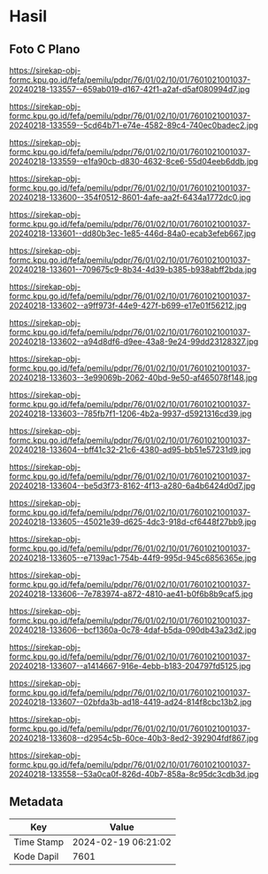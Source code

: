 # Hasil

## Foto C Plano

https://sirekap-obj-formc.kpu.go.id/fefa/pemilu/pdpr/76/01/02/10/01/7601021001037-20240218-133557--659ab019-d167-42f1-a2af-d5af080994d7.jpg

https://sirekap-obj-formc.kpu.go.id/fefa/pemilu/pdpr/76/01/02/10/01/7601021001037-20240218-133559--5cd64b71-e74e-4582-89c4-740ec0badec2.jpg

https://sirekap-obj-formc.kpu.go.id/fefa/pemilu/pdpr/76/01/02/10/01/7601021001037-20240218-133559--e1fa90cb-d830-4632-8ce6-55d04eeb6ddb.jpg

https://sirekap-obj-formc.kpu.go.id/fefa/pemilu/pdpr/76/01/02/10/01/7601021001037-20240218-133600--354f0512-8601-4afe-aa2f-6434a1772dc0.jpg

https://sirekap-obj-formc.kpu.go.id/fefa/pemilu/pdpr/76/01/02/10/01/7601021001037-20240218-133601--dd80b3ec-1e85-446d-84a0-ecab3efeb667.jpg

https://sirekap-obj-formc.kpu.go.id/fefa/pemilu/pdpr/76/01/02/10/01/7601021001037-20240218-133601--709675c9-8b34-4d39-b385-b938abff2bda.jpg

https://sirekap-obj-formc.kpu.go.id/fefa/pemilu/pdpr/76/01/02/10/01/7601021001037-20240218-133602--a9ff973f-44e9-427f-b699-e17e01f56212.jpg

https://sirekap-obj-formc.kpu.go.id/fefa/pemilu/pdpr/76/01/02/10/01/7601021001037-20240218-133602--a94d8df6-d9ee-43a8-9e24-99dd23128327.jpg

https://sirekap-obj-formc.kpu.go.id/fefa/pemilu/pdpr/76/01/02/10/01/7601021001037-20240218-133603--3e99069b-2062-40bd-9e50-af465078f148.jpg

https://sirekap-obj-formc.kpu.go.id/fefa/pemilu/pdpr/76/01/02/10/01/7601021001037-20240218-133603--785fb7f1-1206-4b2a-9937-d5921316cd39.jpg

https://sirekap-obj-formc.kpu.go.id/fefa/pemilu/pdpr/76/01/02/10/01/7601021001037-20240218-133604--bff41c32-21c6-4380-ad95-bb51e57231d9.jpg

https://sirekap-obj-formc.kpu.go.id/fefa/pemilu/pdpr/76/01/02/10/01/7601021001037-20240218-133604--be5d3f73-8162-4f13-a280-6a4b6424d0d7.jpg

https://sirekap-obj-formc.kpu.go.id/fefa/pemilu/pdpr/76/01/02/10/01/7601021001037-20240218-133605--45021e39-d625-4dc3-918d-cf6448f27bb9.jpg

https://sirekap-obj-formc.kpu.go.id/fefa/pemilu/pdpr/76/01/02/10/01/7601021001037-20240218-133605--e7139ac1-754b-44f9-995d-945c6856365e.jpg

https://sirekap-obj-formc.kpu.go.id/fefa/pemilu/pdpr/76/01/02/10/01/7601021001037-20240218-133606--7e783974-a872-4810-ae41-b0f6b8b9caf5.jpg

https://sirekap-obj-formc.kpu.go.id/fefa/pemilu/pdpr/76/01/02/10/01/7601021001037-20240218-133606--bcf1360a-0c78-4daf-b5da-090db43a23d2.jpg

https://sirekap-obj-formc.kpu.go.id/fefa/pemilu/pdpr/76/01/02/10/01/7601021001037-20240218-133607--a1414667-916e-4ebb-b183-204797fd5125.jpg

https://sirekap-obj-formc.kpu.go.id/fefa/pemilu/pdpr/76/01/02/10/01/7601021001037-20240218-133607--02bfda3b-ad18-4419-ad24-814f8cbc13b2.jpg

https://sirekap-obj-formc.kpu.go.id/fefa/pemilu/pdpr/76/01/02/10/01/7601021001037-20240218-133608--d2954c5b-60ce-40b3-8ed2-392904fdf867.jpg

https://sirekap-obj-formc.kpu.go.id/fefa/pemilu/pdpr/76/01/02/10/01/7601021001037-20240218-133558--53a0ca0f-826d-40b7-858a-8c95dc3cdb3d.jpg


## Metadata

| Key        | Value               |
| ---------- | ------------------- |
| Time Stamp | 2024-02-19 06:21:02 |
| Kode Dapil | 7601                |



